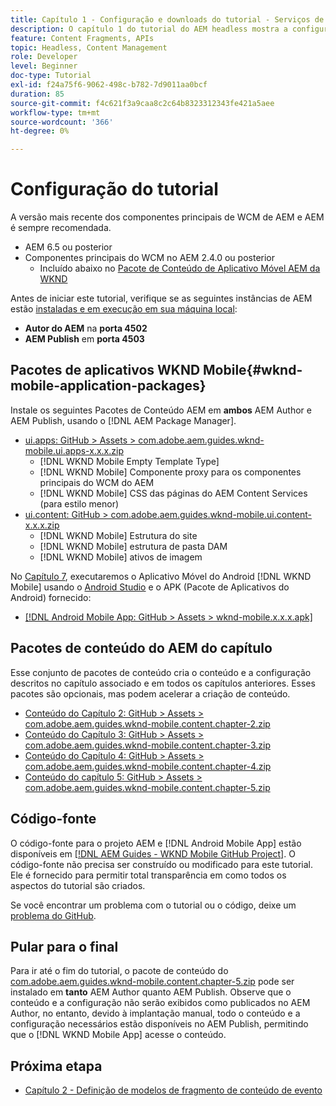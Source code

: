 ```yaml
---
title: Capítulo 1 - Configuração e downloads do tutorial - Serviços de conteúdo
description: O capítulo 1 do tutorial do AEM headless mostra a configuração da linha de base para a instância do AEM no tutorial.
feature: Content Fragments, APIs
topic: Headless, Content Management
role: Developer
level: Beginner
doc-type: Tutorial
exl-id: f24a75f6-9062-498c-b782-7d9011aa0bcf
duration: 85
source-git-commit: f4c621f3a9caa8c2c64b8323312343fe421a5aee
workflow-type: tm+mt
source-wordcount: '366'
ht-degree: 0%

---
```


# Configuração do tutorial

A versão mais recente dos componentes principais de WCM de AEM e AEM é sempre recomendada.

* AEM 6.5 ou posterior
* Componentes principais do WCM no AEM 2.4.0 ou posterior
   * Incluído abaixo no [Pacote de Conteúdo de Aplicativo Móvel AEM da WKND](#wknd-mobile-application-packages)

Antes de iniciar este tutorial, verifique se as seguintes instâncias de AEM estão [instaladas e em execução em sua máquina local](https://helpx.adobe.com/experience-manager/6-5/sites/deploying/using/deploy.html#Default%20Local%20Install):

* **Autor do AEM** na **porta 4502**
* **AEM Publish** em **porta 4503**

## Pacotes de aplicativos WKND Mobile{#wknd-mobile-application-packages}

Instale os seguintes Pacotes de Conteúdo AEM em **ambos** AEM Author e AEM Publish, usando o [!DNL AEM Package Manager].

* [ui.apps: GitHub > Assets > com.adobe.aem.guides.wknd-mobile.ui.apps-x.x.x.zip](https://github.com/adobe/aem-guides-wknd-mobile/releases/latest)
   * [!DNL WKND Mobile Empty Template Type]
   * [!DNL WKND Mobile] Componente proxy para os componentes principais do WCM do AEM
   * [!DNL WKND Mobile] CSS das páginas do AEM Content Services (para estilo menor)
* [ui.content: GitHub > com.adobe.aem.guides.wknd-mobile.ui.content-x.x.x.zip](https://github.com/adobe/aem-guides-wknd-mobile/releases/latest)
   * [!DNL WKND Mobile] Estrutura do site
   * [!DNL WKND Mobile] estrutura de pasta DAM
   * [!DNL WKND Mobile] ativos de imagem

No [Capítulo 7](./chapter-7.md), executaremos o Aplicativo Móvel do Android [!DNL WKND Mobile] usando o [Android Studio](https://developer.android.com/studio) e o APK (Pacote de Aplicativos do Android) fornecido:

* [[!DNL Android Mobile App: GitHub > Assets > wknd-mobile.x.x.x.apk]](https://github.com/adobe/aem-guides-wknd-mobile/releases/latest)

## Pacotes de conteúdo do AEM do capítulo

Esse conjunto de pacotes de conteúdo cria o conteúdo e a configuração descritos no capítulo associado e em todos os capítulos anteriores. Esses pacotes são opcionais, mas podem acelerar a criação de conteúdo.

* [Conteúdo do Capítulo 2: GitHub > Assets > com.adobe.aem.guides.wknd-mobile.content.chapter-2.zip](https://github.com/adobe/aem-guides-wknd-mobile/releases/latest)
* [Conteúdo do Capítulo 3: GitHub > Assets > com.adobe.aem.guides.wknd-mobile.content.chapter-3.zip](https://github.com/adobe/aem-guides-wknd-mobile/releases/latest)
* [Conteúdo do Capítulo 4: GitHub > Assets > com.adobe.aem.guides.wknd-mobile.content.chapter-4.zip](https://github.com/adobe/aem-guides-wknd-mobile/releases/latest)
* [Conteúdo do capítulo 5: GitHub > Assets > com.adobe.aem.guides.wknd-mobile.content.chapter-5.zip](https://github.com/adobe/aem-guides-wknd-mobile/releases/latest)

## Código-fonte

O código-fonte para o projeto AEM e [!DNL Android Mobile App] estão disponíveis em [[!DNL AEM Guides - WKND Mobile GitHub Project]](https://github.com/adobe/aem-guides-wknd-mobile). O código-fonte não precisa ser construído ou modificado para este tutorial. Ele é fornecido para permitir total transparência em como todos os aspectos do tutorial são criados.

Se você encontrar um problema com o tutorial ou o código, deixe um [problema do GitHub](https://github.com/adobe/aem-guides-wknd-mobile/issues).

## Pular para o final

Para ir até o fim do tutorial, o pacote de conteúdo do [com.adobe.aem.guides.wknd-mobile.content.chapter-5.zip](https://github.com/adobe/aem-guides-wknd-mobile/releases/latest) pode ser instalado em **tanto** AEM Author quanto AEM Publish. Observe que o conteúdo e a configuração não serão exibidos como publicados no AEM Author, no entanto, devido à implantação manual, todo o conteúdo e a configuração necessários estão disponíveis no AEM Publish, permitindo que o [!DNL WKND Mobile App] acesse o conteúdo.


## Próxima etapa

* [Capítulo 2 - Definição de modelos de fragmento de conteúdo de evento](./chapter-2.md)
